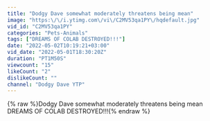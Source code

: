 ```yaml
---
title: "Dodgy Dave somewhat moderately threatens being mean"
image: "https:\/\/i.ytimg.com\/vi\/C2MV53qa1PY\/hqdefault.jpg"
vid_id: "C2MV53qa1PY"
categories: "Pets-Animals"
tags: ["DREAMS OF COLAB DESTROYED!!!"]
date: "2022-05-02T10:19:21+03:00"
vid_date: "2022-05-01T18:30:20Z"
duration: "PT1M50S"
viewcount: "15"
likeCount: "2"
dislikeCount: ""
channel: "Dodgy Dave YTP"
---
```

{% raw %}Dodgy Dave somewhat moderately threatens being mean DREAMS OF COLAB DESTROYED!!!{% endraw %}
